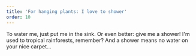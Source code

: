 ```yaml
---
title: 'For hanging plants: I love to shower'
order: 10
---
```



To water me, just put me in the sink. Or even better: give me a shower! I'm used to tropical rainforests, remember? And a shower means no water on your nice carpet…